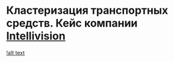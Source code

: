 # Кластеризация транспортных средств. Кейс компании [Intellivision](https://www.intelli-vision.com/)
[!alt text](https://github.com/NastyaSNK/MISIS_DS_Masters_degree_2020/blob/master/internal_competitions/02_semesters/hakaton_1903/team_image.png)
